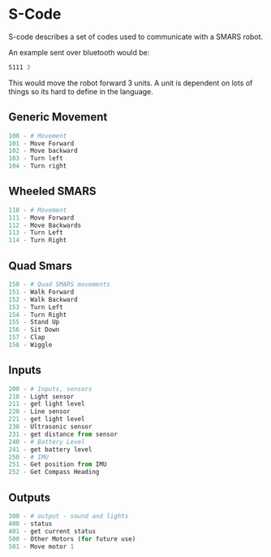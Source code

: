 # S-Code

S-code describes a set of codes used to communicate with a SMARS robot.

An example sent over bluetooth would be:

```python
S111 3
```

This would move the robot forward 3 units. A unit is dependent on lots of things so its hard to define in the language.

## Generic Movement

```python
100 - # Movement
101 - Move Forward
102 - Move backward
103 - Turn left
104 - Turn right
```

## Wheeled SMARS

 ```python
 110 - # Movement
 111 - Move Forward
 112 - Move Backwards
 113 - Turn Left
 114 - Turn Right
```

## Quad Smars

 ```python
 150 - # Quad SMARS movements
 151 - Walk Forward
 152 - Walk Backward
 153 - Turn Left
 154 - Turn Right
 155 - Stand Up
 156 - Sit Down
 157 - Clap
 158 - Wiggle
```

## Inputs

```python
200 - # Inputs, sensors
210 - Light sensor
211 - get light level
220 - Line sensor
221 - get light level
230 - Ultrasonic sensor
231 - get distance from sensor
240 - # Battery Level
241 - get battery level
250 - # IMU
251 - Get position from IMU
252 - Get Compass Heading
```

## Outputs

```python
300 - # output - sound and lights
400 - status
401 - get current status
500 - Other Motors (for future use)
501 - Move motor 1
```
